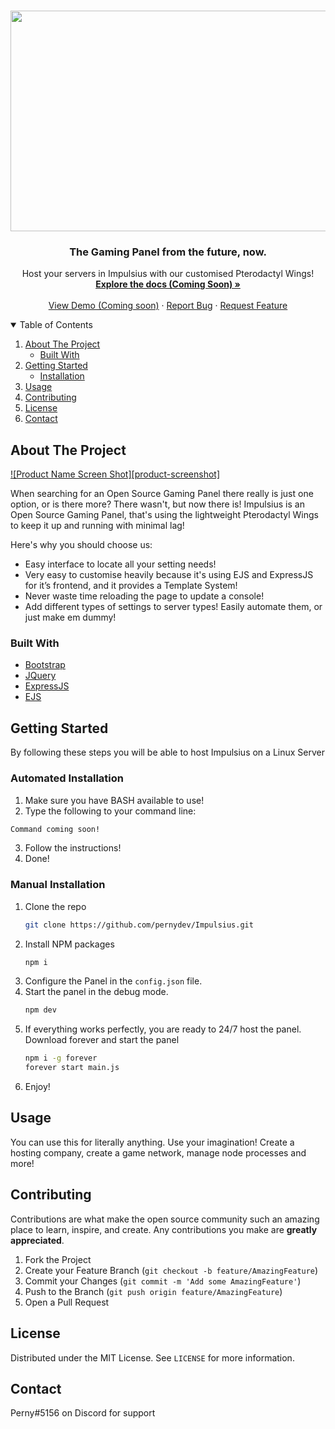 <br />
<p align="center">
    <img src="https://media.discordapp.net/attachments/860442342233866250/888032639808843796/Impulsius.png?width=1373&height=353 " alt="Logo" width="1373" height="353">
  <h3 align="center">The Gaming Panel from the future, now.</h3>

  <p align="center">
   Host your servers in Impulsius with our customised Pterodactyl Wings!
    <br />
    <a href="#"><strong>Explore the docs (Coming Soon) »</strong></a>
    <br />
    <br />
    <a href="#">View Demo (Coming soon)</a>
    ·
    <a href="https://github.com/pernydev/Impulsius/issues">Report Bug</a>
    ·
    <a href="https://github.com/pernydev/Impulsius/issues">Request Feature</a>
  </p>
</p>

<details open="open">
  <summary>Table of Contents</summary>
  <ol>
    <li>
      <a href="#about-the-project">About The Project</a>
      <ul>
        <li><a href="#built-with">Built With</a></li>
      </ul>
    </li>
    <li>
      <a href="#getting-started">Getting Started</a>
      <ul>
        <li><a href="#installation">Installation</a></li>
      </ul>
    </li>
    <li><a href="#usage">Usage</a></li>
    <li><a href="#contributing">Contributing</a></li>
    <li><a href="#license">License</a></li>
    <li><a href="#contact">Contact</a></li>
  </ol>
</details>

## About The Project

[![Product Name Screen Shot][product-screenshot]](https://example.com)

When searching for an Open Source Gaming Panel there really is just one option, or is there more? There wasn't, but now there is! Impulsius is an Open Source Gaming Panel, that's using the lightweight Pterodactyl Wings to keep it up and running with minimal lag!

Here's why you should choose us:
* Easy interface to locate all your setting needs! 
* Very easy to customise heavily because it's using EJS and ExpressJS for it’s frontend, and it provides a Template System!
* Never waste time reloading the page to update a console!
* Add different types of settings to server types! Easily automate them, or just make em dummy!

### Built With
* [Bootstrap](https://getbootstrap.com)
* [JQuery](https://jquery.com)
* [ExpressJS](https://expressjs.com)
* [EJS](https://ejs.co)


<!-- GETTING STARTED -->
## Getting Started

By following these steps you will be able to host Impulsius on a Linux Server

### Automated Installation

1. Make sure you have BASH available to use!
2. Type the following to your command line:
```sh
Command coming soon!
```
3. Follow the instructions!
4. Done!

### Manual Installation

1. Clone the repo
   ```sh
   git clone https://github.com/pernydev/Impulsius.git
   ```
2. Install NPM packages
   ```sh
   npm i
   ```
3. Configure the Panel in the `config.json` file.
4. Start the panel in the debug mode.
   ```sh
   npm dev
   ```
5. If everything works perfectly, you are ready to 24/7 host the panel.
Download forever and start the panel
   ```sh
   npm i -g forever
   forever start main.js
   ```
6. Enjoy!

<!-- USAGE EXAMPLES -->
## Usage

You can use this for literally anything. Use your imagination! Create a hosting company, create a game network, manage node processes and more!

<!-- CONTRIBUTING -->
## Contributing

Contributions are what make the open source community such an amazing place to learn, inspire, and create. Any contributions you make are **greatly appreciated**.

1. Fork the Project
2. Create your Feature Branch (`git checkout -b feature/AmazingFeature`)
3. Commit your Changes (`git commit -m 'Add some AmazingFeature'`)
4. Push to the Branch (`git push origin feature/AmazingFeature`)
5. Open a Pull Request



<!-- LICENSE -->
## License

Distributed under the MIT License. See `LICENSE` for more information.



<!-- CONTACT -->
## Contact

Perny#5156 on Discord for support
